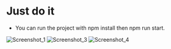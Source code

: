 # Just do it

- You can run the project with npm install then npm run start.


![Screenshot_1](https://user-images.githubusercontent.com/16039532/232318879-93f6181b-9d71-4c4f-983d-9d95fbed03aa.png)
![Screenshot_3](https://user-images.githubusercontent.com/16039532/232318896-ce5ab831-ac73-4194-bfc0-b1e9e36627f1.png)
![Screenshot_4](https://user-images.githubusercontent.com/16039532/232318898-f74b9d32-0698-47df-88f2-38844747953e.png)
